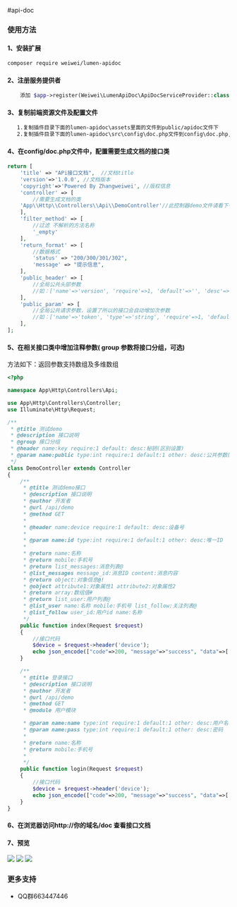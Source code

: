 #api-doc

### 使用方法
#### 1、安装扩展
```bash
composer require weiwei/lumen-apidoc
```

#### 2、注册服务提供者

```php
    添加 $app->register(Weiwei\LumenApiDoc\ApiDocServiceProvider::class);到bootstrap/app.php
```
#### 3、复制前端资源文件及配置文件
```bash
   1.复制插件目录下面的lumen-apidoc\assets里面的文件到public/apidoc文件下
   2.复制插件目录下面的lumen-apidoc\src\config\doc.php文件到config\doc.php,没有config目录自己创建一个
```
#### 4、在config/doc.php文件中，配置需要生成文档的接口类
```php
return [
    'title' => "APi接口文档",  //文档title
    'version'=>'1.0.0', //文档版本
    'copyright'=>'Powered By Zhangweiwei', //版权信息
    'controller' => [
        //需要生成文档的类
	'App\\Http\\Controllers\\Api\\DemoController'//此控制器demo文件请看下一个步凑中的源码，或者在包根目录下面DemoController.php
    ],
    'filter_method' => [
        //过滤 不解析的方法名称
        '_empty'
    ],
    'return_format' => [
        //数据格式
        'status' => "200/300/301/302",
        'message' => "提示信息",
    ],
    'public_header' => [
        //全局公共头部参数
        //如：['name'=>'version', 'require'=>1, 'default'=>'', 'desc'=>'版本号(全局)']
    ],
    'public_param' => [
        //全局公共请求参数，设置了所以的接口会自动增加次参数
        //如：['name'=>'token', 'type'=>'string', 'require'=>1, 'default'=>'', 'other'=>'' ,'desc'=>'验证（全局）')']
    ],
];
```
#### 5、在相关接口类中增加注释参数( group 参数将接口分组，可选)
方法如下：返回参数支持数组及多维数组
```php
<?php

namespace App\Http\Controllers\Api;

use App\Http\Controllers\Controller;
use Illuminate\Http\Request;

/**
 * @title 测试demo
 * @description 接口说明
 * @group 接口分组
 * @header name:key require:1 default: desc:秘钥(区别设置)
 * @param name:public type:int require:1 default:1 other: desc:公共参数(区别设置)
 */
class DemoController extends Controller
{
    /**
     * @title 测试demo接口
     * @description 接口说明
     * @author 开发者
     * @url /api/demo
     * @method GET
     *
     * @header name:device require:1 default: desc:设备号
     *
     * @param name:id type:int require:1 default:1 other: desc:唯一ID
     *
     * @return name:名称
     * @return mobile:手机号
     * @return list_messages:消息列表@
     * @list_messages message_id:消息ID content:消息内容
     * @return object:对象信息@!
     * @object attribute1:对象属性1 attribute2:对象属性2
     * @return array:数组值#
     * @return list_user:用户列表@
     * @list_user name:名称 mobile:手机号 list_follow:关注列表@
     * @list_follow user_id:用户id name:名称
     */
    public function index(Request $request)
    {
        //接口代码
        $device = $request->header('device');
        echo json_encode(["code"=>200, "message"=>"success", "data"=>['device'=>$device]]);
    }

    /**
     * @title 登录接口
     * @description 接口说明
     * @author 开发者
     * @url /api/demo
     * @method GET
     * @module 用户模块

     * @param name:name type:int require:1 default:1 other: desc:用户名
     * @param name:pass type:int require:1 default:1 other: desc:密码
     *
     * @return name:名称
     * @return mobile:手机号
     *
     */
    public function login(Request $request)
    {
        //接口代码
        $device = $request->header('device');
        echo json_encode(["code"=>200, "message"=>"success", "data"=>['device'=>$device]]);
    }
}
```
#### 6、在浏览器访问http://你的域名/doc 查看接口文档

#### 7、预览
![](https://static.oschina.net/uploads/img/201704/17101409_tAgD.png)
![](https://static.oschina.net/uploads/img/201704/17101348_XuUz.png)
![](https://static.oschina.net/uploads/img/201704/17101306_KePe.png)

### 更多支持
- QQ群663447446